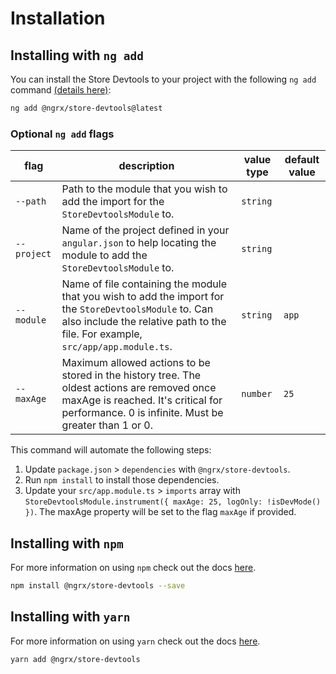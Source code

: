 # Installation

## Installing with `ng add`

You can install the Store Devtools to your project with the following `ng add` command <a href="https://angular.io/cli/add" target="_blank">(details here)</a>:

```sh
ng add @ngrx/store-devtools@latest
```

### Optional `ng add` flags

| flag | description | value type | default value |
| --- | --- | --- | ---
| `--path` | Path to the module that you wish to add the import for the `StoreDevtoolsModule` to. | `string` |
| `--project` | Name of the project defined in your `angular.json` to help locating the module to add the `StoreDevtoolsModule` to. | `string` | 
| `--module` | Name of file containing the module that you wish to add the import for the `StoreDevtoolsModule` to. Can also include the relative path to the file. For example, `src/app/app.module.ts`. | `string` | `app`
| `--maxAge` | Maximum allowed actions to be stored in the history tree. The oldest actions are removed once maxAge is reached. It's critical for performance. 0 is infinite. Must be greater than 1 or 0. | `number` | `25`

This command will automate the following steps:

1. Update `package.json` > `dependencies` with `@ngrx/store-devtools`.
2. Run `npm install` to install those dependencies. 
3. Update your `src/app.module.ts` > `imports` array with `StoreDevtoolsModule.instrument({ maxAge: 25, logOnly: !isDevMode() })`. The maxAge property will be set to the flag `maxAge` if provided. 


## Installing with `npm`

For more information on using `npm` check out the docs <a href="https://docs.npmjs.com/cli/install" target="_blank">here</a>.

```sh
npm install @ngrx/store-devtools --save
```

## Installing with `yarn`
For more information on using `yarn` check out the docs <a href="https://yarnpkg.com/getting-started/usage#installing-all-the-dependencies" target="_blank">here</a>.

```sh
yarn add @ngrx/store-devtools
```
